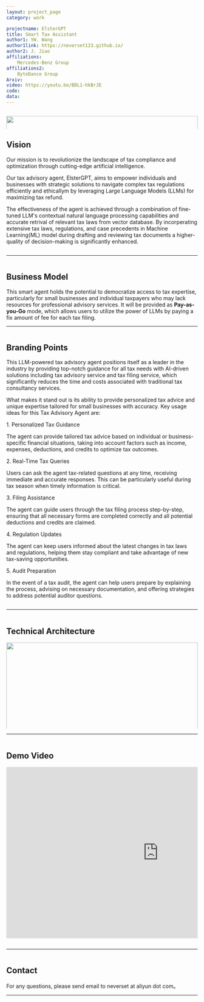 ```yaml
---
layout: project_page
category: work

projectname: ElsterGPT
title: Smart Tax Assistant
author1: YW. Wang
author1link: https://neverset123.github.io/
author2: J. Jiao
affiliations:
    Mercedes-Benz Group
affiliations2:
    ByteDance Group
Arxiv:
video: https://youtu.be/BDL1-hkBrJE
code: 
data: 
---
```


<div class="columns is-centered has-text-centered">
    <div class="column is-four-fifths">
        <p align="center">
            <img style="width: 100%" src="img/title.jpg" />
        </p>
    </div>
</div>
<!-- > Note: This is an example of a Jekyll-based project website template: [Github link](https://github.com/shunzh/project_website)-->
<!-- Using HTML to center the abstract -->
<div class="columns is-centered has-text-centered">
    <div class="column is-four-fifths">
        <h2>Vision</h2>
        <div class="content has-text-justified">
<p>Our mission is to revolutionize the landscape of tax compliance and optimization through cutting-edge artificial intelligence.</p>
<p>Our tax advisory agent, ElsterGPT, aims to empower individuals and businesses with strategic solutions to navigate complex tax regulations efficiently and ethicallym by leveraging Large Language Models (LLMs) for maximizing tax refund.</p>
<p>The effectiveness of the agent is achieved through a combination of fine-tuned LLM's contextual natural language processing capabilities and accurate retrival of relevant tax laws from vector database. By incorperating extensive tax laws, regulations, and case precedents in Machine Learning(ML) model during drafting and reviewing tax documents a higher-quality of decision-making is significantly enhanced.</p>
        </div>
    </div>
</div>

---

<div class="columns is-centered has-text-centered">
    <div class="column is-four-fifths">
        <h2>Business Model</h2>
        <div class="content has-text-justified">
This smart agent holds the potential to democratize access to tax expertise, particularly for small businesses and individual taxpayers who may lack resources for professional advisory services. It will be provided as <strong>Pay-as-you-Go</strong> mode, which allows users to utilize the power of LLMs by paying a fix amount of fee for each tax filing. 
        </div>
    </div>
</div>

---

<div class="columns is-centered has-text-centered">
    <div class="column is-four-fifths">
        <h2>Branding Points</h2>
        <div class="content has-text-justified">
<p>This LLM-powered tax advisory agent positions itself as a leader in the industry by providing top-notch guidance for all tax needs with AI-driven solutions including tax advisory service and tax filing service, which significantly reduces the time and costs associated with traditional tax consultancy services. </p>
<p>What makes it stand out is its ability to provide personalized tax advice and unique expertise tailored for small businesses with accuracy. Key usage ideas for this Tax Advisory Agent are:</p>
<p>1. Personalized Tax Guidance</p>
<p>The agent can provide tailored tax advice based on individual or business-specific financial situations, taking into account factors such as income, expenses, deductions, and credits to optimize tax outcomes.</p>
<p>2. Real-Time Tax Queries</p>
<p>Users can ask the agent tax-related questions at any time, receiving immediate and accurate responses. This can be particularly useful during tax season when timely information is critical.</p>
<p>3. Filing Assistance</p>
<p>The agent can guide users through the tax filing process step-by-step, ensuring that all necessary forms are completed correctly and all potential deductions and credits are claimed.</p>
<p>4. Regulation Updates</p>
<p>The agent can keep users informed about the latest changes in tax laws and regulations, helping them stay compliant and take advantage of new tax-saving opportunities.</p>
<p>5. Audit Preparation</p>
<p>In the event of a tax audit, the agent can help users prepare by explaining the process, advising on necessary documentation, and offering strategies to address potential auditor questions.</p>
        </div>
    </div>
</div>

---

<div class="columns is-centered has-text-centered">
    <div class="column is-four-fifths">
        <h2>Technical Architecture</h2>
        <p align="center">
            <img style="width: 100%" src="img/structure.png" />
        </p>
        <div class="content has-text-justified">
<p>1. Tax Regulation Data Ingestion: clean and preprocess tax regulation data with fine tuned LLM model and store final embeddings in vector database.</p>
<p>2. Tax Query Embedding: Extract and convert german tax query from ELSTER system with specific LLM model.</p>
<p>3. Query Augmentation: Retrive additional context from vector database and combined with original query for users.</p>
<p>4. User Interaction: users are able to select best-fit tax response, which will be further optimized with LLM for tax submission.</p>
        </div>
    </div>
</div>

---

<div class="columns is-centered has-text-centered">
    <div class="column is-four-fifths">
        <h2>Demo Video</h2>
        <p align="center"><iframe width="800" height="450" src="https://www.youtube.com/embed/BDL1-hkBrJE?si=WUqEI6linOB4R5WT" frameborder="0" allowfullscreen></iframe></p>
    </div>
</div>

---

<div class="columns is-centered has-text-centered">
    <div class="column is-four-fifths">
        <h2>Contact</h2>
        <div class="content has-text-justified">
For any questions, please send email to neverset at aliyun dot com。
        </div>
    </div>
</div>

---
